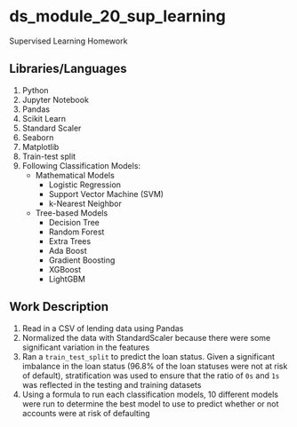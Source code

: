 # ds_module_20_sup_learning
Supervised Learning Homework

## Libraries/Languages
1. Python
2. Jupyter Notebook
3. Pandas
4. Scikit Learn
5. Standard Scaler
6. Seaborn
7. Matplotlib
8. Train-test split
8. Following Classification Models:
    * Mathematical Models
        * Logistic Regression
        * Support Vector Machine (SVM)
        * k-Nearest Neighbor
    * Tree-based Models
        * Decision Tree
        * Random Forest
        * Extra Trees
        * Ada Boost
        * Gradient Boosting
        * XGBoost
        * LightGBM

## Work Description
1. Read in a CSV of lending data using Pandas
2. Normalized the data with StandardScaler because there were some significant variation in the features
3. Ran a `train_test_split` to predict the loan status. Given a significant imbalance in the loan status (96.8% of the loan statuses were not at risk of default), stratification was used to ensure that the ratio of `0s` and `1s` was reflected in the testing and training datasets
4. Using a formula to run each classification models, 10 different models were run to determine the best model to use to predict whether or not accounts were at risk of defaulting